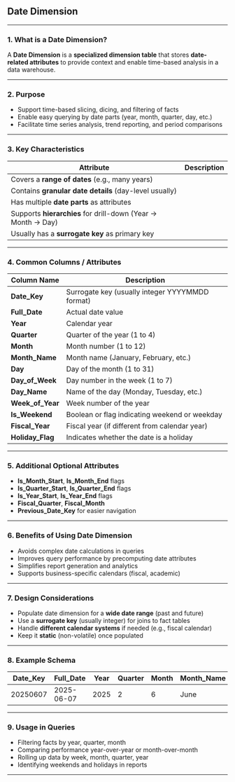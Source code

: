 ## **Date Dimension**

---

### **1. What is a Date Dimension?**

A **Date Dimension** is a **specialized dimension table** that stores **date-related attributes** to provide context and enable time-based analysis in a data warehouse.

---

### **2. Purpose**

* Support time-based slicing, dicing, and filtering of facts
* Enable easy querying by date parts (year, month, quarter, day, etc.)
* Facilitate time series analysis, trend reporting, and period comparisons

---

### **3. Key Characteristics**

| Attribute                                                    | Description |
| ------------------------------------------------------------ | ----------- |
| Covers a **range of dates** (e.g., many years)               |             |
| Contains **granular date details** (day-level usually)       |             |
| Has multiple **date parts** as attributes                    |             |
| Supports **hierarchies** for drill-down (Year → Month → Day) |             |
| Usually has a **surrogate key** as primary key               |             |

---

### **4. Common Columns / Attributes**

| Column Name        | Description                                     |
| ------------------ | ----------------------------------------------- |
| **Date\_Key**      | Surrogate key (usually integer YYYYMMDD format) |
| **Full\_Date**     | Actual date value                               |
| **Year**           | Calendar year                                   |
| **Quarter**        | Quarter of the year (1 to 4)                    |
| **Month**          | Month number (1 to 12)                          |
| **Month\_Name**    | Month name (January, February, etc.)            |
| **Day**            | Day of the month (1 to 31)                      |
| **Day\_of\_Week**  | Day number in the week (1 to 7)                 |
| **Day\_Name**      | Name of the day (Monday, Tuesday, etc.)         |
| **Week\_of\_Year** | Week number of the year                         |
| **Is\_Weekend**    | Boolean or flag indicating weekend or weekday   |
| **Fiscal\_Year**   | Fiscal year (if different from calendar year)   |
| **Holiday\_Flag**  | Indicates whether the date is a holiday         |

---

### **5. Additional Optional Attributes**

* **Is\_Month\_Start**, **Is\_Month\_End** flags
* **Is\_Quarter\_Start**, **Is\_Quarter\_End** flags
* **Is\_Year\_Start**, **Is\_Year\_End** flags
* **Fiscal\_Quarter**, **Fiscal\_Month**
* **Previous\_Date\_Key** for easier navigation

---

### **6. Benefits of Using Date Dimension**

* Avoids complex date calculations in queries
* Improves query performance by precomputing date attributes
* Simplifies report generation and analytics
* Supports business-specific calendars (fiscal, academic)

---

### **7. Design Considerations**

* Populate date dimension for a **wide date range** (past and future)
* Use a **surrogate key** (usually integer) for joins to fact tables
* Handle **different calendar systems** if needed (e.g., fiscal calendar)
* Keep it **static** (non-volatile) once populated

---

### **8. Example Schema**

| Date\_Key | Full\_Date | Year | Quarter | Month | Month\_Name | Day | Day\_of\_Week | Day\_Name | Week\_of\_Year | Is\_Weekend | Fiscal\_Year | Holiday\_Flag |
| --------- | ---------- | ---- | ------- | ----- | ----------- | --- | ------------- | --------- | -------------- | ----------- | ------------ | ------------- |
| 20250607  | 2025-06-07 | 2025 | 2       | 6     | June        | 7   | 6             | Saturday  | 23             | Yes         | 2025         | No            |

---

### **9. Usage in Queries**

* Filtering facts by year, quarter, month
* Comparing performance year-over-year or month-over-month
* Rolling up data by week, month, quarter, year
* Identifying weekends and holidays in reports

---
